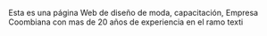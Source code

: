 Esta es una página Web de diseño de moda, capacitación, Empresa Coombiana con mas de 20 años de experiencia en el ramo texti
